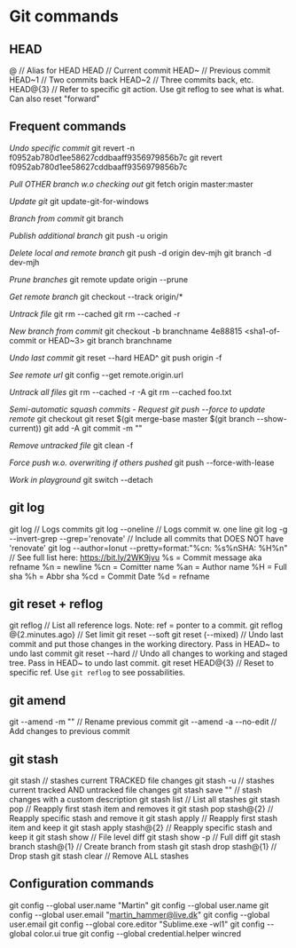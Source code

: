 # Git commands

## HEAD
@ // Alias for HEAD
HEAD // Current commit
HEAD~ // Previous commit
HEAD~1 // Two commits back
HEAD~2 // Three commits back, etc.
HEAD@{3} // Refer to specific git action. Use git reflog to see what is what. Can also reset "forward"

## Frequent commands
*Undo specific commit*
git revert -n f0952ab780d1ee58627cddbaaff9356979856b7c
git revert f0952ab780d1ee58627cddbaaff9356979856b7c

*Pull OTHER branch w.o checking out*
git fetch origin master:master

*Update git*
git update-git-for-windows

*Branch from commit*
git branch <branchname> <sha1-of-commit>

*Publish additional branch*
git push -u origin <branch-name>

*Delete local and remote branch*
git push -d origin dev-mjh
git branch -d dev-mjh

*Prune branches*
git remote update origin --prune

*Get remote branch*
git checkout --track origin/*

*Untrack file*
git rm --cached <file>
git rm --cached <folder> -r

*New branch from commit*
git checkout -b branchname 4e88815 <sha1-of-commit or HEAD~3>
git branch branchname <sha1-of-commit>

*Undo last commit*
git reset --hard HEAD^
git push origin -f

*See remote url*
git config --get remote.origin.url

*Untrack all files*
git rm --cached -r -A
git rm --cached foo.txt

*Semi-automatic squash commits - Request git push --force to update remote*
git checkout <feature-branch>
git reset $(git merge-base master $(git branch --show-current))
git add -A
git commit -m ""

*Remove untracked file*
git clean -f

*Force push w.o. overwriting if others pushed*
git push --force-with-lease

*Work in playground*
git switch --detach

## git log
git log // Logs commits
git log --oneline // Logs commit w. one line
git log -g --invert-grep --grep='renovate' // Include all commits that DOES NOT have 'renovate'
git log --author=Ionut --pretty=format:"%cn: %s%nSHA: %H%n"  // See full list here: 
    https://bit.ly/2WK9jvu
    %s = Commit message aka refname
    %n = newline
    %cn = Comitter name
    %an = Author name
    %H = Full sha
    %h = Abbr sha
    %cd = Commit Date
    %d = refname

## git reset + reflog
git reflog // List all reference logs. Note: ref = ponter to a commit.
git reflog @{2.minutes.ago} // Set limit
git reset --soft
git reset (--mixed) // Undo last commit and put those changes in the working directory. Pass in HEAD~ to undo last commit
git reset --hard // Undo all changes to working and staged tree. Pass in HEAD~ to undo last commit.
git reset HEAD@{3} // Reset to specific ref. Use `git reflog` to see possabilities. 

## git amend
git --amend -m "" // Rename previous commit
git --amend -a --no-edit // Add changes to previous commit

## git stash
git stash // stashes current TRACKED file changes
git stash -u // stashes current tracked AND untracked file changes
git stash save "" // stash changes with a custom description
git stash list // List all stashes
git stash pop // Reapply first stash item and removes it
git stash pop stash@{2} // Reapply specific stash and remove it
git stash apply // Reapply first stash item and keep it
git stash apply stash@{2} // Reapply specific stash and keep it
git stash show // File level diff
git stash show -p // Full diff
git stash branch <name> stash@{1} // Create branch from stash
git stash drop stash@{1} // Drop stash
git stash clear // Remove ALL stashes

## Configuration commands
git config --global user.name "Martin"
git config --global user.name
git config --global user.email "martin_hammer@live.dk"
git config --global user.email
git config --global core.editor "Sublime.exe -wl1"
git config --global color.ui true
git config --global credential.helper wincred